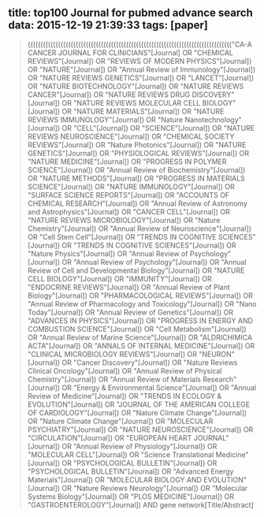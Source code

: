 title: top100 Journal for pubmed advance search
data: 2015-12-19 21:39:33
tags: [paper]
---

> ((((((((((((((((((((((((((((((((((((((((((((((((((((((((((((((((((((((((((((((((("CA-A CANCER JOURNAL FOR CLINICIANS"[Journal] OR "CHEMICAL REVIEWS"[Journal]) OR "REVIEWS OF MODERN PHYSICS"[Journal]) OR "NATURE"[Journal]) OR "Annual Review of Immunology"[Journal]) OR "NATURE REVIEWS GENETICS"[Journal]) OR "LANCET"[Journal]) OR "NATURE BIOTECHNOLOGY"[Journal]) OR "NATURE REVIEWS CANCER"[Journal]) OR "NATURE REVIEWS DRUG DISCOVERY"[Journal]) OR "NATURE REVIEWS MOLECULAR CELL BIOLOGY"[Journal]) OR "NATURE MATERIALS"[Journal]) OR "NATURE REVIEWS IMMUNOLOGY"[Journal]) OR "Nature Nanotechnology"[Journal]) OR "CELL"[Journal]) OR "SCIENCE"[Journal]) OR "NATURE REVIEWS NEUROSCIENCE"[Journal]) OR "CHEMICAL SOCIETY REVIEWS"[Journal]) OR "Nature Photonics"[Journal]) OR "NATURE GENETICS"[Journal]) OR "PHYSIOLOGICAL REVIEWS"[Journal]) OR "NATURE MEDICINE"[Journal]) OR "PROGRESS IN POLYMER SCIENCE"[Journal]) OR "Annual Review of Biochemistry"[Journal]) OR "NATURE METHODS"[Journal]) OR "PROGRESS IN MATERIALS SCIENCE"[Journal]) OR "NATURE IMMUNOLOGY"[Journal]) OR "SURFACE SCIENCE REPORTS"[Journal]) OR "ACCOUNTS OF CHEMICAL RESEARCH"[Journal]) OR "Annual Review of Astronomy and Astrophysics"[Journal]) OR "CANCER CELL"[Journal]) OR "NATURE REVIEWS MICROBIOLOGY"[Journal]) OR "Nature Chemistry"[Journal]) OR "Annual Review of Neuroscience"[Journal]) OR "Cell Stem Cell"[Journal]) OR "TRENDS IN COGNITIVE SCIENCES"[Journal]) OR "TRENDS IN COGNITIVE SCIENCES"[Journal]) OR "Nature Physics"[Journal]) OR "Annual Review of Psychology"[Journal]) OR "Annual Review of Psychology"[Journal]) OR "Annual Review of Cell and Developmental Biology"[Journal]) OR "NATURE CELL BIOLOGY"[Journal]) OR "IMMUNITY"[Journal]) OR "ENDOCRINE REVIEWS"[Journal]) OR "Annual Review of Plant Biology"[Journal]) OR "PHARMACOLOGICAL REVIEWS"[Journal]) OR "Annual Review of Pharmacology and Toxicology"[Journal]) OR "Nano Today"[Journal]) OR "Annual Review of Genetics"[Journal]) OR "ADVANCES IN PHYSICS"[Journal]) OR "PROGRESS IN ENERGY AND COMBUSTION SCIENCE"[Journal]) OR "Cell Metabolism"[Journal]) OR "Annual Review of Marine Science"[Journal]) OR "ALDRICHIMICA ACTA"[Journal]) OR "ANNALS OF INTERNAL MEDICINE"[Journal]) OR "CLINICAL MICROBIOLOGY REVIEWS"[Journal]) OR "NEURON"[Journal]) OR "Cancer Discovery"[Journal]) OR "Nature Reviews Clinical Oncology"[Journal]) OR "Annual Review of Physical Chemistry"[Journal]) OR "Annual Review of Materials Research"[Journal]) OR "Energy & Environmental Science"[Journal]) OR "Annual Review of Medicine"[Journal]) OR "TRENDS IN ECOLOGY & EVOLUTION"[Journal]) OR "JOURNAL OF THE AMERICAN COLLEGE OF CARDIOLOGY"[Journal]) OR "Nature Climate Change"[Journal]) OR "Nature Climate Change"[Journal]) OR "MOLECULAR PSYCHIATRY"[Journal]) OR "NATURE NEUROSCIENCE"[Journal]) OR "CIRCULATION"[Journal]) OR "EUROPEAN HEART JOURNAL"[Journal]) OR "Annual Review of Physiology"[Journal]) OR "MOLECULAR CELL"[Journal]) OR "Science Translational Medicine"[Journal]) OR "PSYCHOLOGICAL BULLETIN"[Journal]) OR "PSYCHOLOGICAL BULLETIN"[Journal]) OR "Advanced Energy Materials"[Journal]) OR "MOLECULAR BIOLOGY AND EVOLUTION"[Journal]) OR "Nature Reviews Neurology"[Journal]) OR "Molecular Systems Biology"[Journal]) OR "PLOS MEDICINE"[Journal]) OR "GASTROENTEROLOGY"[Journal]) AND gene network[Title/Abstract]
